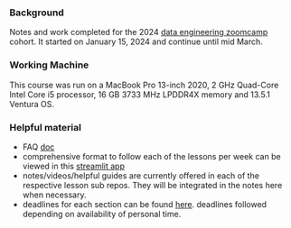 ### Background

Notes and work completed for the 2024 [data engineering zoomcamp](https://github.com/DataTalksClub/data-engineering-zoomcamp/tree/main) cohort. It started on January 15, 2024 and continue until mid March.

### Working Machine

This course was run on a MacBook Pro 13-inch 2020, 2 GHz Quad-Core Intel Core i5 processor, 16 GB 3733 MHz LPDDR4X memory and 13.5.1 Ventura OS. 

### Helpful material

* FAQ [doc](https://docs.google.com/document/d/19bnYs80DwuUimHM65UV3sylsCn2j1vziPOwzBwQrebw/edit)
* comprehensive format to follow each of the lessons per week can be viewed in this [streamlit app](https://dezoomcamp.streamlit.app/Module%201%20Introduction%20&%20Prerequisites)
* notes/videos/helpful guides are currently offered in each of the respective lesson sub repos. They will be integrated in the notes here when necessary.
* deadlines for each section can be found [here](https://docs.google.com/spreadsheets/d/e/2PACX-1vQACMLuutV5rvXg5qICuJGL-yZqIV0FBD84CxPdC5eZHf8TfzB-CJT_3Mo7U7oGVTXmSihPgQxuuoku/pubhtml). deadlines followed depending on availability of personal time. 